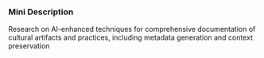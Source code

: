 ### Mini Description

Research on AI-enhanced techniques for comprehensive documentation of cultural artifacts and practices, including metadata generation and context preservation
